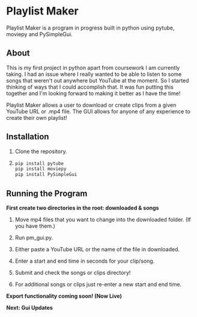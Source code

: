 # Playlist Maker

Playlist Maker is a program in progress built in python using pytube, moviepy and PySimpleGui.

## About

This is my first project in python apart from coursework I am currently taking. I had an issue where I really wanted to be able to listen to some songs that weren't out anywhere but YouTube at the moment. So I started thinking of ways that I could accomplish that. It was fun putting this together and I'm looking forward to making it better as I have the time!

Playlist Maker allows a user to download or create clips from a given YouTube URL or .mp4 file. The GUI allows for anyone of any experience to create their own playlist!

## Installation

1. Clone the repository.

2.  ```bash
    pip install pytube
    pip install moviepy
    pip install PySimpleGui
    ```

## Running the Program

**First create two directories in the root: downloaded & songs**

1. Move mp4 files that you want to change into the downloaded folder. (If you have them.)

2. Run pm_gui.py.

3. Either paste a YouTube URL or the name of the file in downloaded.

4. Enter a start and end time in seconds for your clip/song.

5. Submit and check the songs or clips directory!

6. For additional songs or clips just re-enter a new start and end time.

**Export functionality coming soon! (Now Live)**

**Next: Gui Updates**